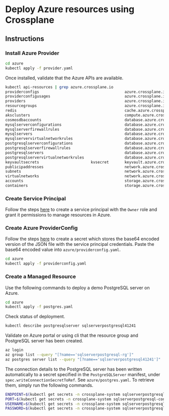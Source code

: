 # Deploy Azure resources using Crossplane

## Instructions

### Install Azure Provider
```bash
cd azure
kubectl apply -f provider.yaml
```
Once installed, validate that the Azure APIs are available.
```bash
kubectl api-resources | grep azure.crossplane.io
providerconfigs                                      azure.crossplane.io/v1beta1             false        ProviderConfig
providerconfigusages                                 azure.crossplane.io/v1beta1             false        ProviderConfigUsage
providers                                            azure.crossplane.io/v1alpha3            false        Provider
resourcegroups                                       azure.crossplane.io/v1alpha3            false        ResourceGroup
redis                                                cache.azure.crossplane.io/v1beta1       false        Redis
aksclusters                                          compute.azure.crossplane.io/v1alpha3    false        AKSCluster
cosmosdbaccounts                                     database.azure.crossplane.io/v1alpha3   false        CosmosDBAccount
mysqlserverconfigurations                            database.azure.crossplane.io/v1beta1    false        MySQLServerConfiguration
mysqlserverfirewallrules                             database.azure.crossplane.io/v1alpha3   false        MySQLServerFirewallRule
mysqlservers                                         database.azure.crossplane.io/v1beta1    false        MySQLServer
mysqlservervirtualnetworkrules                       database.azure.crossplane.io/v1alpha3   false        MySQLServerVirtualNetworkRule
postgresqlserverconfigurations                       database.azure.crossplane.io/v1beta1    false        PostgreSQLServerConfiguration
postgresqlserverfirewallrules                        database.azure.crossplane.io/v1alpha3   false        PostgreSQLServerFirewallRule
postgresqlservers                                    database.azure.crossplane.io/v1beta1    false        PostgreSQLServer
postgresqlservervirtualnetworkrules                  database.azure.crossplane.io/v1alpha3   false        PostgreSQLServerVirtualNetworkRule
keyvaultsecrets                       kvsecret       keyvault.azure.crossplane.io/v1alpha1   false        KeyVaultSecret
publicipaddresses                                    network.azure.crossplane.io/v1alpha3    false        PublicIPAddress
subnets                                              network.azure.crossplane.io/v1alpha3    false        Subnet
virtualnetworks                                      network.azure.crossplane.io/v1alpha3    false        VirtualNetwork
accounts                                             storage.azure.crossplane.io/v1alpha3    false        Account
containers                                           storage.azure.crossplane.io/v1alpha3    false        Container
```

### Create Service Principal
Follow the steps [here](https://crossplane.io/docs/v1.5/cloud-providers/azure/azure-provider.html#preparing-your-microsoft-azure-account) to create a service principal with the `Owner` role and grant it permissions to manage resources in Azure.

### Create Azure ProviderConfig
Follow the steps [here](https://crossplane.io/docs/v1.5/cloud-providers/azure/azure-provider.html#setup-azure-providerconfig) to create a secret which stores the base64 encoded version of the JSON file with the service principal credentials. Paste the base64 encoded value into `azure/providerconfig.yaml`.
```bash
cd azure
kubectl apply -f providerconfig.yaml
```

### Create a Managed Resource
Use the following commands to deploy a demo PostgreSQL server on Azure.
```bash
cd azure
kubectl apply -f postgres.yaml
```
Check status of deployment.
```bash
kubectl describe postgresqlserver sqlserverpostgresql41241
```
Validate on Azure portal or using cli that the resource group and PostgreSQL server has been created.
```bash
az login
az group list --query "[?name=='sqlserverpostgresql-rg']"
az postgres server list --query "[?name=='sqlserverpostgresql41241']"
```
The connection details to the PostgreSQL server has been written automatically to a secret specified in the `PostgreSQLServer` manifest, under `spec.writeConnectionSecretToRef`. See `azure/postgres.yaml`. To retrieve them, simply run the following commands.
```bash
ENDPOINT=$(kubectl get secrets -n crossplane-system sqlserverpostgresql-conn -o jsonpath='{.data.endpoint}' | base64 -d)
PORT=$(kubectl get secrets -n crossplane-system sqlserverpostgresql-conn -o jsonpath='{.data.port}' | base64 -d)
USERNAME=$(kubectl get secrets -n crossplane-system sqlserverpostgresql-conn -o jsonpath='{.data.username}' | base64 -d)
PASSWORD=$(kubectl get secrets -n crossplane-system sqlserverpostgresql-conn -o jsonpath='{.data.password}' | base64 -d)
```
